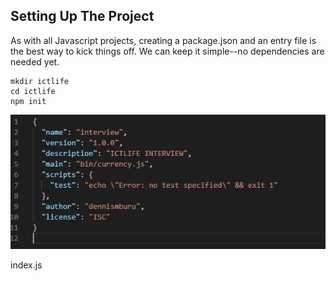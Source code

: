 
## Setting Up The Project
As with all Javascript projects, creating a package.json and an entry file is the best way to kick things off. We can keep it simple--no dependencies are needed yet.
```
mkdir ictlife
cd ictlife
npm init
```
![alt text](https://github.com/dennis2018/ICTLIFE-/blob/master/1.PNG)

index.js
